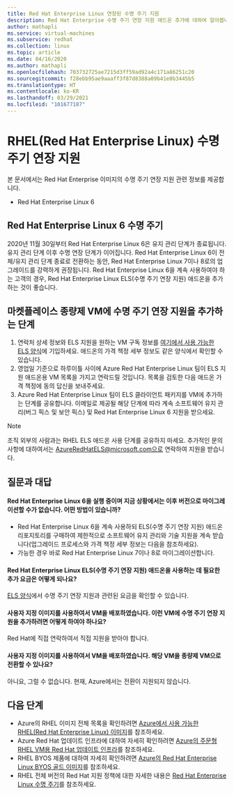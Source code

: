 ```yaml
---
title: Red Hat Enterprise Linux 연장된 수명 주기 지원
description: Red Hat Enterprise 수명 주기 연장 지원 애드온 추가에 대하여 알아봅니다.
author: mathapli
ms.service: virtual-machines
ms.subservice: redhat
ms.collection: linux
ms.topic: article
ms.date: 04/16/2020
ms.author: mathapli
ms.openlocfilehash: 703732725ae7215d3ff59ad92a4c171a86251c20
ms.sourcegitcommit: f28ebb95ae9aaaff3f87d8388a09b41e0b3445b5
ms.translationtype: HT
ms.contentlocale: ko-KR
ms.lasthandoff: 03/29/2021
ms.locfileid: "101677187"
---
```

# <a name="red-hat-enterprise-linux-rhel-extended-lifecycle-support"></a>RHEL(Red Hat Enterprise Linux) 수명 주기 연장 지원
본 문서에서는 Red Hat Enterprise 이미지의 수명 주기 연장 지원 관련 정보를 제공합니다.
* Red Hat Enterprise Linux 6  

## <a name="red-hat-enterprise-linux-6-lifecycle"></a>Red Hat Enterprise Linux 6 수명 주기
2020년 11월 30일부터 Red Hat Enterprise Linux 6은 유지 관리 단계가 종료됩니다. 유지 관리 단계 이후 수명 연장 단계가 이어집니다. Red Hat Enterprise Linux 6이 전체/유지 관리 단계 종료로 전환하는 동안, Red Hat Enterprise Linux 7이나 8로의 업그레이드를 강력하게 권장됩니다. Red Hat Enterprise Linux 6을 계속 사용하여야 하는 고객의 경우, Red Hat Enterprise Linux ELS(수명 주기 연장 지원) 애드온을 추가하는 것이 좋습니다.

## <a name="steps-to-add-extended-lifecycle-support-on-marketplace-pay-as-you-go-vms"></a>마켓플레이스 종량제 VM에 수명 주기 연장 지원을 추가하는 단계
1. 연락처 상세 정보와 ELS 지원을 원하는 VM 구독 정보를 [여기에서 사용 가능한 ELS 양식](https://aka.ms/els-form)에 기입하세요. 애드온의 가격 책정 세부 정보도 같은 양식에서 확인할 수 있습니다.
1. 영업일 기준으로 하루이틀 사이에 Azure Red Hat Enterprise Linux 팀이 ELS 지원 애드온용 VM 목록을 가지고 연락드릴 것입니다. 목록을 검토한 다음 애드온 가격 책정에 동의 답신을 보내주세요.
1. Azure Red Hat Enterprise Linux 팀이 ELS 클라이언트 패키지를 VM에 추가하는 단계를 공유합니다. 이메일로 제공될 해당 단계에 따라 계속 소프트웨어 유지 관리(버그 픽스 및 보안 픽스) 및 Red Hat Enterprise Linux 6 지원을 받으세요.

> [!Note]
> 조직 외부의 사람과는 RHEL ELS 애드온 사용 단계를 공유하지 마세요. 추가적인 문의 사항에 대하여서는 AzureRedHatELS@microsoft.com으로 연락하여 지원을 받습니다.

## <a name="frequently-asked-questions"></a>질문과 대답

#### <a name="im-running-red-hat-enterprise-linux-6-and-cant-migrate-to-a-later-version-at-this-time-what-options-do-i-have"></a>Red Hat Enterprise Linux 6을 실행 중이며 지금 상황에서는 이후 버전으로 마이그레이션할 수가 없습니다. 어떤 방법이 있습니까?
* Red Hat Enterprise Linux 6을 계속 사용하되 ELS(수명 주기 연장 지원) 애드온 리포지토리를 구매하여 제한적으로 소프트웨어 유지 관리와 기술 지원을 계속 받습니다(업그레이드 프로세스와 가격 책정 세부 정보는 다음을 참조하세요).
* 가능한 경우 바로 Red Hat Enterprise Linux 7이나 8로 마이그레이션합니다.

#### <a name="what-is-the-additional-charge-for-using-red-hat-enterprise-linux-extended-life-cycle-support-els-add-on"></a>Red Hat Enterprise Linux ELS(수명 주기 연장 지원) 애드온을 사용하는 데 필요한 추가 요금은 어떻게 되나요?
[ELS 양식](https://aka.ms/els-form)에서 수명 주기 연장 지원과 관련된 요금을 확인할 수 있습니다.

#### <a name="ive-deployed-a-vm-by-using-custom-image-how-can-i-add-extended-lifecycle-support-to-this-vm"></a>사용자 지정 이미지를 사용하여서 VM을 배포하였습니다. 이런 VM에 수명 주기 연장 지원을 추가하려면 어떻게 하여야 하나요?
Red Hat에 직접 연락하여서 직접 지원을 받아야 합니다.

#### <a name="ive-deployed-a-vm-by-using-custom-image-can-i-convert-this-vm-to-a-payg-vm"></a>사용자 지정 이미지를 사용하여서 VM을 배포하였습니다. 해당 VM을 종량제 VM으로 전환할 수 있나요?
아니요, 그럴 수 없습니다. 현재, Azure에서는 전환이 지원되지 않습니다.


## <a name="next-steps"></a>다음 단계

* Azure의 RHEL 이미지 전체 목록을 확인하려면 [Azure에서 사용 가능한 RHEL(Red Hat Enterprise Linux) 이미지](./redhat-imagelist.md)를 참조하세요.
* Azure Red Hat 업데이트 인프라에 대하여 자세히 확인하려면 [Azure의 주문형 RHEL VM용 Red Hat 업데이트 인프라](./redhat-rhui.md)를 참조하세요.
* RHEL BYOS 제품에 대하여 자세히 확인하려면 [Azure의 Red Hat Enterprise Linux BYOS 골드 이미지](./byos.md)를 참조하세요.
* RHEL 전체 버전의 Red Hat 지원 정책에 대한 자세한 내용은 [Red Hat Enterprise Linux 수명 주기](https://access.redhat.com/support/policy/updates/errata)를 참조하세요.